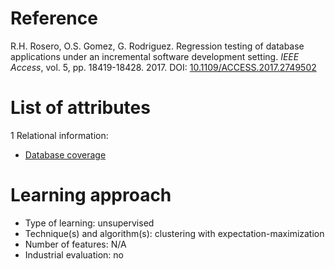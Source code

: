# Reference

R.H. Rosero, O.S. Gomez, G. Rodriguez. Regression testing of database applications under an incremental software development setting. *IEEE Access*, vol. 5, pp. 18419-18428. 2017. DOI: [10.1109/ACCESS.2017.2749502](https://www.doi.org/10.1109/ACCESS.2017.2749502)

# List of attributes

1 Relational information:
* [Database coverage](../../attributes/relational/test-case/coverage/database-coverage.md)

# Learning approach

* Type of learning: unsupervised
* Technique(s) and algorithm(s): clustering with expectation-maximization
* Number of features: N/A
* Industrial evaluation: no